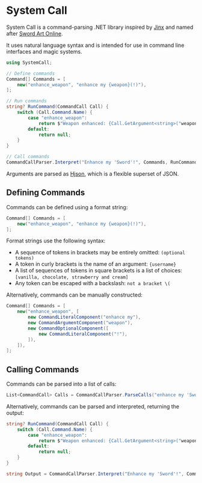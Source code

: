 # System Call
 
System Call is a command-parsing .NET library inspired by [Jinx](https://github.com/JamesBoer/Jinx) and named after [Sword Art Online](https://swordartonline.fandom.com/wiki/Sacred_Arts).

It uses natural language syntax and is intended for use in command line interfaces and magic systems.
```cs
using SystemCall;

// Define commands
Command[] Commands = [
    new("enhance_weapon", "enhance my {weapon}(!)"),
];

// Run commands
string? RunCommand(CommandCall Call) {
    switch (Call.Command.Name) {
        case "enhance_weapon":
            return $"Weapon enhanced: {Call.GetArgument<string>("weapon")}";
        default:
            return null;
    }
}

// Call commands
CommandCallParser.Interpret("Enhance my 'Sword'!", Commands, RunCommand);
```

Arguments are parsed as [Hjson](https://github.com/hjson/hjson-cs), which is a flexible superset of JSON.

## Defining Commands

Commands can be defined using a format string:
```cs
Command[] Commands = [
    new("enhance_weapon", "enhance my {weapon}(!)"),
];
```

Format strings use the following syntax:
- A sequence of tokens in brackets may be entirely omitted: `(optional tokens)`
- A token in curly brackets is the name of an argument: `{username}`
- A list of sequences of tokens in square brackets is a list of choices: `[vanilla, chocolate, strawberry and cream]`
- Any token can be escaped with a backslash: `not a bracket \(`

Alternatively, commands can be manually constructed:
```cs
Command[] Commands = [
    new("enhance_weapon", [
        new CommandLiteralComponent("enhance my"),
        new CommandArgumentComponent("weapon"),
        new CommandOptionalComponent([
            new CommandLiteralComponent("!"),
        ]),
    ]),
];
```

## Calling Commands

Commands can be parsed into a list of calls:
```cs
List<CommandCall> Calls = CommandCallParser.ParseCalls("enhance my 'Sword'!", Commands);
```

Alternatively, commands can be parsed and interpreted, returning the output:
```cs
string? RunCommand(CommandCall Call) {
    switch (Call.Command.Name) {
        case "enhance_weapon":
            return $"Weapon enhanced: {Call.GetArgument<string>("weapon")}";
        default:
            return null;
    }
}

string Output = CommandCallParser.Interpret("Enhance my 'Sword'!", Commands, RunCommand);
```